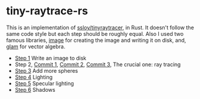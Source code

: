 # tiny-raytrace-rs

This is an implementation of [ssloy/tinyraytracer](https://github.com/ssloy/tinyraytracer/wiki/Part-1:-understandable-raytracing), in Rust.
It doesn't follow the same code style but each step should be roughly equal. Also I used two famous libraries, [image](https://crates.io/crates/image) for creating the image and writing it on disk, and, [glam](https://crates.io/crates/glam) for vector algebra.

- [Step 1](https://github.com/ekarademir/tiny-raytracer/commit/82e83439afb5dd4d563bbc020c3e7c575f8e9ae3) Write an image to disk
- Step 2, [Commit 1](https://github.com/ekarademir/tiny-raytracer/commit/d769b50c896bed80fa0bb9292595467dce645313), [Commit 2](https://github.com/ekarademir/tiny-raytracer/commit/e7703564763a3f73b5b980e88b5aeccb1737cdd0), [Commit 3](https://github.com/ekarademir/tiny-raytracer/commit/ee35fe58a24058bd7a83dfca3828c88501c781be), The crucial one: ray tracing
- [Step 3](https://github.com/ekarademir/tiny-raytracer/commit/4d204df5502100242836f1a2b4df502e925e7413) Add more spheres
- [Step 4](https://github.com/ekarademir/tiny-raytracer/commit/099934cfe6f8bca5a2ca920f26705481d25f3c62) Lighting
- [Step 5](https://github.com/ekarademir/tiny-raytracer/commit/ee280713ea072a4910be8bddb7a21291840fb126) Specular lighting
- [Step 6](https://github.com/ekarademir/tiny-raytrace-rs/commit/afd737103018ef2e69c81e4e8087b47eede64d9b) Shadows
